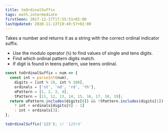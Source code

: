 ```yaml
---
title: toOrdinalSuffix
tags: math,intermediate
firstSeen: 2017-12-17T17:55:51+02:00
lastUpdated: 2020-11-13T19:49:57+02:00
---
```


Takes a number and returns it as a string with the correct ordinal indicator suffix.

- Use the modulo operator (`%`) to find values of single and tens digits.
- Find which ordinal pattern digits match.
- If digit is found in teens pattern, use teens ordinal.

```js
const toOrdinalSuffix = num => {
  const int = parseInt(num),
    digits = [int % 10, int % 100],
    ordinals = ['st', 'nd', 'rd', 'th'],
    oPattern = [1, 2, 3, 4],
    tPattern = [11, 12, 13, 14, 15, 16, 17, 18, 19];
  return oPattern.includes(digits[0]) && !tPattern.includes(digits[1])
    ? int + ordinals[digits[0] - 1]
    : int + ordinals[3];
};
```

```js
toOrdinalSuffix('123'); // '123rd'
```
